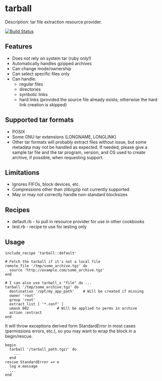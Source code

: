 tarball
=======

Description: tar file extraction resource provider.

[![Build Status](https://travis-ci.org/ooyala/tarball-chef-cookbook.svg?branch=master)](https://travis-ci.org/ooyala/tarball-chef-cookbook)

Features
--------
* Does not rely on system tar (ruby only!)
* Automatically handles gzipped archives
* Can change mode/ownership
* Can select specific files only
* Can handle:
  * regular files
  * directories
  * symbolic links
  * hard links (provided the source file already exists; otherwise the
    hard link creation is skipped)

Supported tar formats
---------------------
* POSIX
* Some GNU tar extensions (LONGNAME, LONGLINK)
* Other tar formats will probably extract files without issue, but some
  metadata may not be handled as expected.  If needed, please give a
  sample tar file and the tar program, version, and OS used to create
  archive, if possible, when requesting support.

Limitations
-----------
* Ignores FIFOs, block devices, etc.
* Compressions other than zlib/gzip not currently supported
* May or may not correctly handle non-standard blocksizes

Recipes
-------
* default.rb - to pull in resource provider for use in other cookbooks
* test.rb - recipe to use for testing only

Usage
-----
```
include_recipe 'tarball::default'

# Fetch the tarball if it's not a local file
remote_file '/tmp/some_archive.tgz' do
  source 'http://example.com/some_archive.tgz'
end

# I can also use tarball_x "file" do ...
tarball '/tmp/some_archive.tgz' do
  destination '/opt/my_app_path'	# Will be created if missing
  owner 'root'
  group 'root'
  extract_list [ '*.conf' ]
  umask 002				# Will be applied to perms in archive
  action :extract
end
```

It will throw exceptions derived form StandardError in most cases
(permissions errors, etc.), so you may want to wrap the block in a
begin/rescue.

```
begin
  tarball '/tarball_path.tgz/' do
    ...
  end
rescue StandardError => e
  log e.message
  ...
end
```

